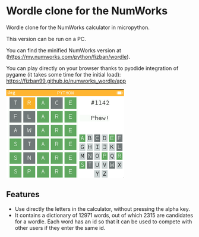 # Wordle clone for the NumWorks
Wordle clone for the NumWorks calculator in micropython.

This version can be run on a PC.

You can find the minified NumWorks version at (https://my.numworks.com/python/fizban/wordle).


You can play directly on your browser thanks to pyodide integration of pygame (it takes some time for the initial load):
https://fizban99.github.io/numworks_wordle/app


![Screenshot](img/numworks_wordle.png)


## Features
- Use directly the letters in the calculator, without pressing the alpha key. 
- It contains a dictionary of 12971 words, out of which 2315 are candidates for a wordle. Each word has an id so that it can be used to compete with other users if they enter the same id.